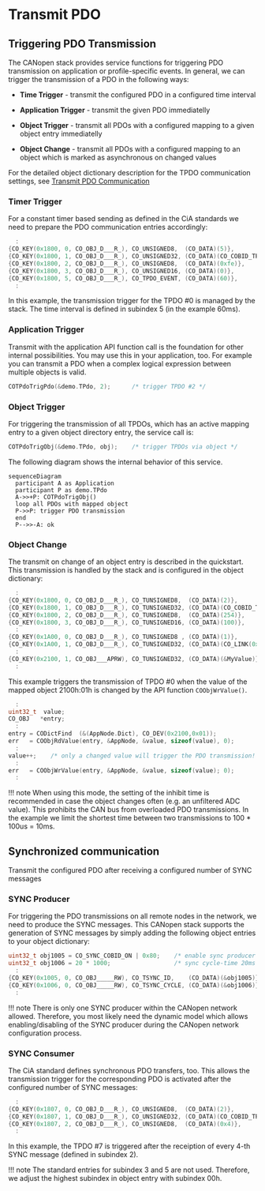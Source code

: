 # Transmit PDO

## Triggering PDO Transmission

The CANopen stack provides service functions for triggering PDO transmission on application or profile-specific events. In general, we can trigger the transmission of a PDO in the following ways:


- **Time Trigger** - transmit the configured PDO in a configured time interval

- **Application Trigger** - transmit the given PDO immediatelly

- **Object Trigger** - transmit all PDOs with a configured mapping to a given object entry immediatelly

- **Object Change** - transmit all PDOs with a configured mapping to an object which is marked as asynchronous on changed values

For the detailed object dictionary description for the TPDO communication settings, see [Transmit PDO Communication][1]


### Timer Trigger

For a constant timer based sending as defined in the CiA standards we need to prepare the PDO communication entries accordingly:

```c
  :
{CO_KEY(0x1800, 0, CO_OBJ_D___R_), CO_UNSIGNED8,  (CO_DATA)(5)},
{CO_KEY(0x1800, 1, CO_OBJ_D___R_), CO_UNSIGNED32, (CO_DATA)(CO_COBID_TPDO_DEFAULT(0))},
{CO_KEY(0x1800, 2, CO_OBJ_D___R_), CO_UNSIGNED8,  (CO_DATA)(0xfe)},
{CO_KEY(0x1800, 3, CO_OBJ_D___R_), CO_UNSIGNED16, (CO_DATA)(0)},
{CO_KEY(0x1800, 5, CO_OBJ_D___R_), CO_TPDO_EVENT, (CO_DATA)(60)},
  :
```

In this example, the transmission trigger for the TPDO #0 is managed by the stack. The time interval is defined in subindex 5 (in the example 60ms).

### Application Trigger

Transmit with the application API function call is the foundation for other internal possibilities. You may use this in your application, too. For example you can transmit a PDO when a complex logical expression between multiple objects is valid.

```c
COTPdoTrigPdo(&demo.TPdo, 2);      /* trigger TPDO #2 */
```

### Object Trigger

For triggering the transmission of all TPDOs, which has an active mapping entry to a given object directory entry, the service call is:

```c
COTPdoTrigObj(&demo.TPdo, obj);    /* trigger TPDOs via object */
```

The following diagram shows the internal behavior of this service.

```mermaid
sequenceDiagram
  participant A as Application
  participant P as demo.TPdo
  A->>+P: COTPdoTrigObj()
  loop all PDOs with mapped object
  P->>P: trigger PDO transmission
  end
  P-->>-A: ok
```

### Object Change

The transmit on change of an object entry is described in the quickstart. This transmission is handled by the stack and is configured in the object dictionary:

```c
  :
{CO_KEY(0x1800, 0, CO_OBJ_D___R_), CO_TUNSIGNED8,  (CO_DATA)(2)},
{CO_KEY(0x1800, 1, CO_OBJ_D___R_), CO_TUNSIGNED32, (CO_DATA)(CO_COBID_TPDO_DEFAULT(0))},
{CO_KEY(0x1800, 2, CO_OBJ_D___R_), CO_TUNSIGNED8,  (CO_DATA)(254)},
{CO_KEY(0x1800, 3, CO_OBJ_D___R_), CO_TUNSIGNED16, (CO_DATA)(100)},
  :
{CO_KEY(0x1A00, 0, CO_OBJ_D___R_), CO_TUNSIGNED8 , (CO_DATA)(1)},
{CO_KEY(0x1A00, 1, CO_OBJ_D___R_), CO_TUNSIGNED32, (CO_DATA)(CO_LINK(0x2100, 0x01, 32))},
  :
{CO_KEY(0x2100, 1, CO_OBJ___APRW), CO_TUNSIGNED32, (CO_DATA)(&MyValue)},
  :
```

This example triggers the transmission of TPDO #0 when the value of the mapped object 2100h:01h is changed by the API function `COObjWrValue()`.

```c
  :
uint32_t  value;
CO_OBJ   *entry;
  :
entry = CODictFind  (&(AppNode.Dict), CO_DEV(0x2100,0x01));
err   = COObjRdValue(entry, &AppNode, &value, sizeof(value), 0);
  :
value++;    /* only a changed value will trigger the PDO transmission! */
  :
err   = COObjWrValue(entry, &AppNode, &value, sizeof(value); 0);
  :
```

!!! note
    When using this mode, the setting of the inhibit time is recommended in case the object changes often (e.g. an unfiltered ADC value). This prohibits the CAN bus from overloaded PDO transmissions. In the example we limit the shortest time between two transmissions to 100 * 100us = 10ms.


## Synchronized communication

Transmit the configured PDO after receiving a configured number of SYNC messages

### SYNC Producer

For triggering the PDO transmissions on all remote nodes in the network, we need to produce the SYNC messages. This CANopen stack supports the generation of SYNC messages by simply adding the following object entries to your object dictionary:

```c
uint32_t obj1005 = CO_SYNC_COBID_ON | 0x80;    /* enable sync producer       */
uint32_t obj1006 = 20 * 1000;                  /* sync cycle-time 20ms in us */
  :
{CO_KEY(0x1005, 0, CO_OBJ_____RW), CO_TSYNC_ID,    (CO_DATA)(&obj1005)},
{CO_KEY(0x1006, 0, CO_OBJ_____RW), CO_TSYNC_CYCLE, (CO_DATA)(&obj1006)},
  :
```

!!! note
    There is only one SYNC producer within the CANopen network allowed. Therefore, you most likely need the dynamic model which allows enabling/disabling of the SYNC producer during the CANopen network configuration process.


### SYNC Consumer

The CiA standard defines synchronous PDO transfers, too. This allows the transmission trigger for the corresponding PDO is activated after the configured number of SYNC messages:

```c
  :
{CO_KEY(0x1807, 0, CO_OBJ_D___R_), CO_UNSIGNED8,  (CO_DATA)(2)},
{CO_KEY(0x1807, 1, CO_OBJ_D___R_), CO_UNSIGNED32, (CO_DATA)(CO_COBID_TPDO_DEFAULT(0))},
{CO_KEY(0x1807, 2, CO_OBJ_D___R_), CO_UNSIGNED8,  (CO_DATA)(0x4)},
  :
```

In this example, the TPDO #7 is triggered after the receiption of every 4-th SYNC message (defined in subindex 2).

!!! note
    The standard entries for subindex 3 and 5 are not used. Therefore, we adjust the highest subindex in object entry with subindex 00h.


[1]: ../configuration#transmit-pdo-communication
